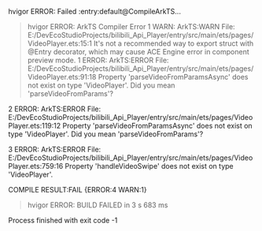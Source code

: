 hvigor ERROR: Failed :entry:default@CompileArkTS... 
> hvigor ERROR: ArkTS Compiler Error
1 WARN: ArkTS:WARN File: E:/DevEcoStudioProjects/bilibili_Api_Player/entry/src/main/ets/pages/VideoPlayer.ets:15:1
 It's not a recommended way to export struct with @Entry decorator, which may cause ACE Engine error in component preview mode.
1 ERROR: ArkTS:ERROR File: E:/DevEcoStudioProjects/bilibili_Api_Player/entry/src/main/ets/pages/VideoPlayer.ets:91:18
 Property 'parseVideoFromParamsAsync' does not exist on type 'VideoPlayer'. Did you mean 'parseVideoFromParams'?


2 ERROR: ArkTS:ERROR File: E:/DevEcoStudioProjects/bilibili_Api_Player/entry/src/main/ets/pages/VideoPlayer.ets:119:12
 Property 'parseVideoFromParamsAsync' does not exist on type 'VideoPlayer'. Did you mean 'parseVideoFromParams'?


3 ERROR: ArkTS:ERROR File: E:/DevEcoStudioProjects/bilibili_Api_Player/entry/src/main/ets/pages/VideoPlayer.ets:759:16
 Property 'handleVideoSwipe' does not exist on type 'VideoPlayer'.


COMPILE RESULT:FAIL {ERROR:4 WARN:1}
> hvigor ERROR: BUILD FAILED in 3 s 683 ms 

Process finished with exit code -1
